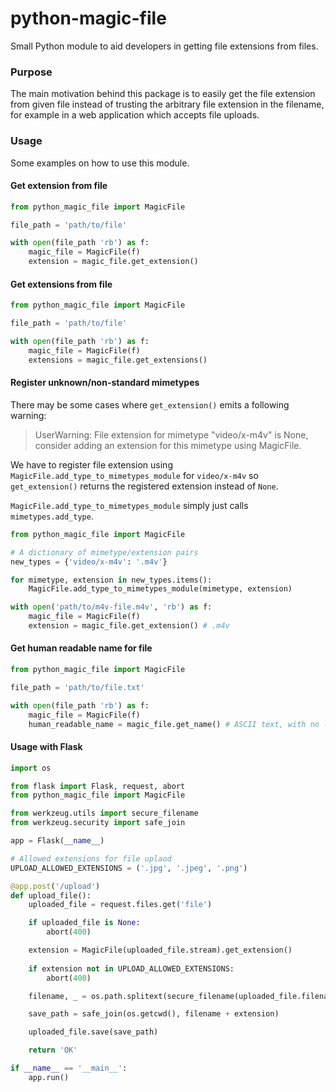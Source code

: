 # python-magic-file
Small Python module to aid developers in getting file extensions from files.

### Purpose
The main motivation behind this package is to easily get the file extension from given file instead of trusting the arbitrary file extension in the filename, for example in a web application which accepts file uploads.


### Usage

Some examples on how to use this module.

#### Get extension from file
```py
from python_magic_file import MagicFile

file_path = 'path/to/file'

with open(file_path 'rb') as f:
    magic_file = MagicFile(f)
    extension = magic_file.get_extension()
```

#### Get extensions from file
```py
from python_magic_file import MagicFile

file_path = 'path/to/file'

with open(file_path 'rb') as f:
    magic_file = MagicFile(f)
    extensions = magic_file.get_extensions()
```

#### Register unknown/non-standard mimetypes

There may be some cases where `get_extension()` emits a following warning:
> UserWarning: File extension for mimetype "video/x-m4v" is None, consider adding an extension for this mimetype using MagicFile.

We have to register file extension using `MagicFile.add_type_to_mimetypes_module` for `video/x-m4v` so `get_extension()` returns the registered extension instead of `None`.

`MagicFile.add_type_to_mimetypes_module` simply just calls `mimetypes.add_type`.

```py
from python_magic_file import MagicFile

# A dictionary of mimetype/extension pairs
new_types = {'video/x-m4v': '.m4v'}

for mimetype, extension in new_types.items():
    MagicFile.add_type_to_mimetypes_module(mimetype, extension)

with open('path/to/m4v-file.m4v', 'rb') as f:
    magic_file = MagicFile(f)
    extension = magic_file.get_extension() # .m4v
```

#### Get human readable name for file

```py
from python_magic_file import MagicFile

file_path = 'path/to/file.txt'

with open(file_path 'rb') as f:
    magic_file = MagicFile(f)
    human_readable_name = magic_file.get_name() # ASCII text, with no line terminators
```

#### Usage with Flask
```py
import os

from flask import Flask, request, abort
from python_magic_file import MagicFile

from werkzeug.utils import secure_filename
from werkzeug.security import safe_join

app = Flask(__name__)

# Allowed extensions for file uplaod
UPLOAD_ALLOWED_EXTENSIONS = ('.jpg', '.jpeg', '.png')

@app.post('/upload')
def upload_file():
    uploaded_file = request.files.get('file')

    if uploaded_file is None:
        abort(400)

    extension = MagicFile(uploaded_file.stream).get_extension()
    
    if extension not in UPLOAD_ALLOWED_EXTENSIONS:
        abort(400)

    filename, _ = os.path.splitext(secure_filename(uploaded_file.filename))

    save_path = safe_join(os.getcwd(), filename + extension)

    uploaded_file.save(save_path)

    return 'OK'

if __name__ == '__main__':
    app.run()

```
